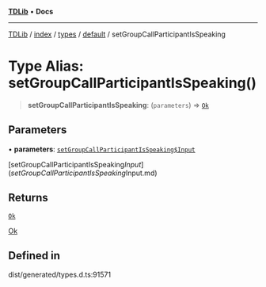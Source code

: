 [**TDLib**](../../../../../../README.md) • **Docs**

***

[TDLib](../../../../../../modules.md) / [index](../../../../../README.md) / [types](../../../README.md) / [default](../README.md) / setGroupCallParticipantIsSpeaking

# Type Alias: setGroupCallParticipantIsSpeaking()

> **setGroupCallParticipantIsSpeaking**: (`parameters`) => [`Ok`](Ok.md)

## Parameters

• **parameters**: [`setGroupCallParticipantIsSpeaking$Input`](setGroupCallParticipantIsSpeaking$Input.md)

[setGroupCallParticipantIsSpeaking$Input](setGroupCallParticipantIsSpeaking$Input.md)

## Returns

[`Ok`](Ok.md)

[Ok](Ok.md)

## Defined in

dist/generated/types.d.ts:91571
